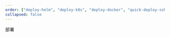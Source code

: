 ```yaml
---
order: ["deploy-helm", "deploy-k8s", "deploy-docker", "quick-deploy-ssh"]
collapsed: false
---
```


部署
